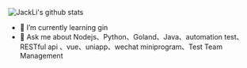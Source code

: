 ![JackLi's github stats](https://github-readme-stats.vercel.app/api?username=liyinchigithub&show_icons=true&theme=radical)
- 🌱 I’m currently learning gin
- 💬 Ask me about Nodejs、Python、Goland、Java、automation test、RESTful api 、vue、uniapp、wechat miniprogram、Test Team Management
